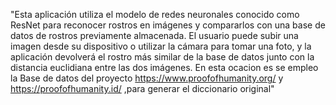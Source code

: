 "Esta aplicación utiliza el modelo de redes neuronales conocido como ResNet para reconocer rostros en imágenes y compararlos con una base de datos de rostros previamente almacenada. El usuario puede subir una imagen desde su dispositivo o utilizar la cámara para tomar una foto, y la aplicación devolverá el rostro más similar de la base de datos junto con la distancia euclidiana entre las dos imágenes.
En esta ocacion es se empleo la Base de datos del proyecto https://www.proofofhumanity.org/ y https://proofofhumanity.id/ ,para generar el diccionario original"